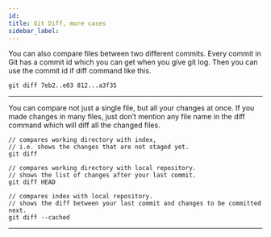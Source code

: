 ```yaml
---
id:
title: Git Diff, more cases
sidebar_label:
---
```



You can also compare files between two different commits. Every commit in Git has a commit id which you can get when you give git log. Then you can use the commit id if diff command like this.

`git diff 7eb2..e03 812...a3f35`

---

You can compare not just a single file, but all your changes at once. If you made changes in many files, just don’t mention any file name in the diff command which will diff all the changed files.

```
// compares working directory with index,
// i.e. shows the changes that are not staged yet.
git diff

// compares working directory with local repository.
// shows the list of changes after your last commit.
git diff HEAD

// compares index with local repository.
// shows the diff between your last commit and changes to be committed next.
git diff --cached
```

----
